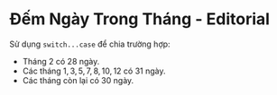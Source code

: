 # Đếm Ngày Trong Tháng - Editorial

Sử dụng `switch...case` để chia trường hợp: 
- Tháng $2$ có $28$ ngày.
- Các tháng $1, 3, 5, 7, 8, 10, 12$ có $31$ ngày.
- Các tháng còn lại có $30$ ngày.